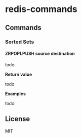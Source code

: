 # redis-commands

## Commands

### Sorted Sets

#### ZRPOPLPUSH source destination

todo

**Return value**

todo

**Examples**

todo

## License

MIT